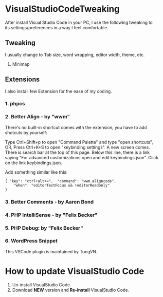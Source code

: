 # VisualStudioCodeTweaking

After install Visual Studio Code in your PC, I use the following tweaking to its settings/preferences in a way I feel comfortable.

## Tweaking

I usually change to Tab size, word wrapping, editor width, theme, etc.

1. Minimap


## Extensions

I also install few Extension for the ease of my coding.

### 1. phpcs

### 2. Better Align - by "wwm"

There's no built-in shortcut comes with the extension, you have to add shotcuts by yourself:

Type Ctrl+Shift+p to open "Command Palette" and type "open shortcuts", OR, Press Ctrl+K+S to open "keybinding settings". A new screen comes. There is search bar at the top of this page. Below this line, there is a link saying "For advanced customizations open and edit keybindings.json". Click on the link keybindings.json.

Add something similar like this:
```
{ "key": "ctrl+alt+=",  "command": "wwm.aligncode",
    "when": "editorTextFocus && !editorReadonly"
}
```

### 3. Better Comments - by Aaron Bond

### 4. PHP IntelliSense - by "Felix Becker"

### 5. PHP Debug: by "Felix Becker"

### 6. WordPress Snippet

This VSCode plugin is maintained by TungVN.

# How to update VisualStudio Code

1. Un-install VisualStudio Code.
2. Download **NEW** version and **Re-install** VisualStudio Code.
